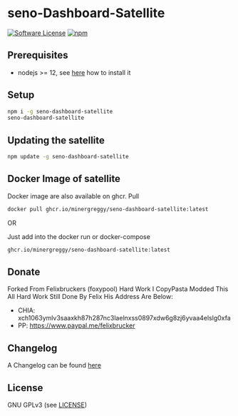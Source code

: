 seno-Dashboard-Satellite
======

[![Software License](https://img.shields.io/badge/license-GPL--3.0-brightgreen.svg?style=flat-square)](LICENSE)
[![npm](https://img.shields.io/npm/v/seno-dashboard-satellite.svg?style=flat-square)](https://registry.npmjs.org/seno-dashboard-satellite)

## Prerequisites

- nodejs >= 12, see [here](https://docs.foxypool.io/general/installing-nodejs/) how to install it

## Setup

```bash
npm i -g seno-dashboard-satellite
seno-dashboard-satellite
```

## Updating the satellite

```bash
npm update -g seno-dashboard-satellite
```

## Docker Image of satellite

Docker image are also available on ghcr.
Pull

```bash
docker pull ghcr.io/minergreggy/seno-dashboard-satellite:latest
```

OR

Just add into the docker run or docker-compose

```bash
ghcr.io/minergreggy/seno-dashboard-satellite:latest
```

## Donate

Forked From Felixbruckers (foxypool) Hard Work I CopyPasta Modded This All Hard Work Still Done By Felix His Address Are Below:

- CHIA: xch1063ymlv3saaxkh87h287nc3laelnxss0897xdw6g8zj6yvaa4elslg0xfa
- PP: https://www.paypal.me/felixbrucker

## Changelog

A Changelog can be found [here](https://github.com/MinerGreggy/seno-dashboard-satellite/blob/master/CHANGELOG.md)

## License

GNU GPLv3 (see [LICENSE](https://github.com/MinerGreggy/seno-dashboard-satellite/blob/master/LICENSE))


